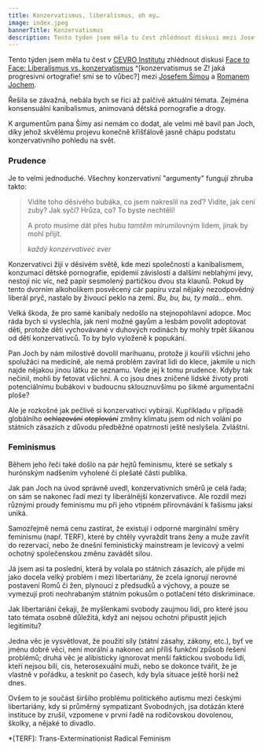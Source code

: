 ```yaml
---
title: Konzervatismus, liberalismus, oh my…
image: index.jpeg
bannerTitle: Konzervatismus
description: Tento týden jsem měla tu čest zhlédnout diskusi mezi Josefem Šímou a Romanem Jochem.
---
```


Tento týden jsem měla tu čest v [CEVRO Institutu](http://cevroinstitut.cz) zhlédnout diskusi [Face to Face: Liberalismus vs. konzervatismus](https://facebook.com/events/969426083143438) ^[konzervatismus se Z! jaká progresivní ortografie! smí se to vůbec?] mezi [Josefem Šímou](https://cs.wikipedia.org/wiki/Josef_%C5%A0%C3%ADma_(ekonom)) a [Romanem Jochem](https://cs.wikipedia.org/wiki/Roman_Joch).

Řešila se závažná, nebála bych se říci až palčivě aktuální témata. Zejména konsensuální kanibalismus, animovaná dětská pornografie a drogy.

K argumentům pana Šímy asi nemám co dodat, ale velmi mě bavil pan Joch, díky jehož skvělému projevu konečně křišťálově jasně chápu podstatu konzervativního pohledu na svět.

### Prudence

Je to velmi jednoduché. Všechny konzervativní "argumenty" fungují zhruba takto:

> Vidíte toho děsivého bubáka, co jsem nakreslil na zeď? 
> Vidíte, jak cení zuby? Jak syčí? Hrůza, co? To byste nechtěli!
>
> A proto musíme dát přes hubu *tamtěm* mírumilovným lidem,
> jinak by mohl přijít.
> 
> <cite>každý konzervativec ever</cite>

Konzervativci žijí v děsivém světě, kde mezi společností a kanibalismem, konzumací dětské pornografie, epidemií závislostí a dalšími neblahými jevy, nestojí nic víc, než papír sesmolený partičkou dvou sta klaunů. Pokud by tento dvorním alkoholikem posvěcený cár papíru vzal nějaký nezodpovědný liberál pryč, nastalo by živoucí peklo na zemi. *Bu, bu, bu, ty malá...* ehm.

<p class="pullquote-right" data-pullquote="Konzervativci žijí v děsivém světě, kde mezi společností a kanibalismem nestojí nic, než papír sesmolený partičkou dvou sta klaunů.">Velká škoda, že pro samé kanibaly nedošlo na stejnopohlavní adopce. Moc ráda bych si vyslechla, jak není možné gayům a lesbám povolit adoptovat děti, protože děti vychovávané v duhových rodinách by mohly trpět šikanou od dětí konzervativců. To by bylo vyloženě k popukání.</p>

Pan Joch by nám milostivě dovolil marihuanu, protože ji kouřili všichni jeho spolužáci na medicíně, ale nemá problém zavírat lidi do klece, jakmile u nich najde nějakou jinou látku ze seznamu. Vede jej k tomu prudence. Kdyby tak nečinil, mohli by fetovat všichni. A co jsou dnes zničené lidské životy proti potenciálnímu bubákovi v budoucnu sklouznuvšímu po šikmé argumentační ploše?

Ale je rozkošné jak pečlivě si konzervativci vybírají. Kupříkladu v případě globálního <s>ochlazování</s> <s>oteplování</s> změny klimatu jsem od nich volání po státních zásazích z důvodu předběžné opatrnosti ještě neslyšela. Zvláštní.

### Feminismus

Během jeho řeči také došlo na pár hejtů feminismu, které se setkaly s hurónským nadšením vyholené či plešaté části publika.

Jak pan Joch na úvod správně uvedl, konzervativních směrů je celá řada; on sám se nakonec řadí mezi ty liberálnější konzervativce. Ale rozdíl mezi různými proudy feminismu mu při jeho vtipném přirovnávání k fašismu jaksi uniká.

Samozřejmě nemá cenu zastírat, že existují i odporné marginální směry feminismu (např. TERF), které by chtěly vyvraždit trans ženy a muže zavřít do rezervací, nebo že dnešní feministický mainstream je levicový a velmi ochotný společenskou změnu zavádět silou.

Já jsem asi ta poslední, která by volala po státních zásazích, ale přijde mi jako docela velký problém i mezi libertariány, že zcela ignorují nerovné postavení Romů či žen, plynoucí z předsudků a výchovy, a pouze se vymezují proti neohrabaným státním pokusům o potlačení této diskriminace.

Jak libertariáni čekají, že myšlenkami svobody zaujmou lidi, pro které jsou tato témata osobně důležitá, když ani nejsou ochotni připustit jejich legitimitu? 

Jedna věc je vysvětlovat, že použití síly (státní zásahy, zákony, etc.), byť ve jménu dobré věci, není morální a nakonec ani příliš funkční způsob řešení problémů; druhá věc je alibisticky ignorovat menší faktickou svobodu lidí, kteří nejsou bílí, cis, heterosexuální muži, nebo se dokonce tvářit, že je vlastně v pořádku, a tesknit po časech, kdy byla situace ještě horší než dnes.

Ovšem to je součást širšího problému politického autismu mezi českými libertariány, kdy si průměrný sympatizant Svobodných, jsa dotázán které instituce by zrušil, vzpomene v první řadě na rodičovskou <span title="quote&ndash;unquote">dovolenou</span>, školky, a nějaké to divadlo.

*[TERF]: Trans-Exterminationist Radical Feminism